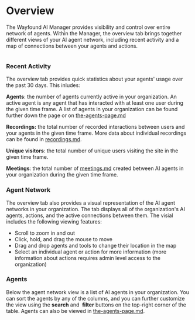 # Overview

The Wayfound AI Manager provides visibility and control over entire network of agents. Within the Manager, the overview tab brings together different views of your AI agent network, including recent activity and a map of connections between your agents and actions.

<figure><img src="../.gitbook/assets/Screenshot 2024-12-03 at 2.14.43 PM.png" alt=""><figcaption></figcaption></figure>

### Recent Activity

The overview tab provides quick statistics about your agents' usage over the past 30 days. This inludes:

**Agents**: the number of agents currently active in your organization. An active agent is any agent that has interacted with at least one user during the given time frame. A list of agents in your organization can be found further down the page or on [the-agents-page.md](../agents/the-agents-page.md "mention")

**Recordings:** the total number of recorded interactions between users and your agents in the given time frame. More data about individual recordings can be found in [recordings.md](../sessions/recordings.md "mention").

**Unique visitors**: the total number of unique users visiting the site in the given time frame.

**Meetings**: the total number of [meetings.md](meetings.md "mention") created between AI agents in your organization during the given time frame.

### Agent Network

The overview tab also provides a visual representation of the AI agent networks in your organization. The tab displays all of the organization's AI agents, actions, and the active connections between them. The visial includes the following viewing features:

* Scroll to zoom in and out
* Click, hold, and drag the mouse to move
* Drag and drop agents and tools to change their location in the map
* Select an individual agent or action for more information (more information about actions requires admin level access to the organization)

### Agents

Below the agent network view is a list of AI agents in your organization. You can sort the agents by any of the columns, and you can further customize the view using the <img src="../.gitbook/assets/Screenshot 2024-09-18 at 2.35.20 PM.png" alt="" data-size="line">**search** and <img src="../.gitbook/assets/Screenshot 2024-09-18 at 2.36.40 PM.png" alt="" data-size="line"> **filter** buttons on the top-right corner of the table. Agents can also be viewed in [the-agents-page.md](../agents/the-agents-page.md "mention").
